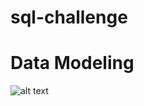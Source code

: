 # sql-challenge

# Data Modeling
![alt text](https://github.com/JacobMoen/sql-challenge/assets/134341713/3a397559-c28f-4500-8407-347924975c3b)

